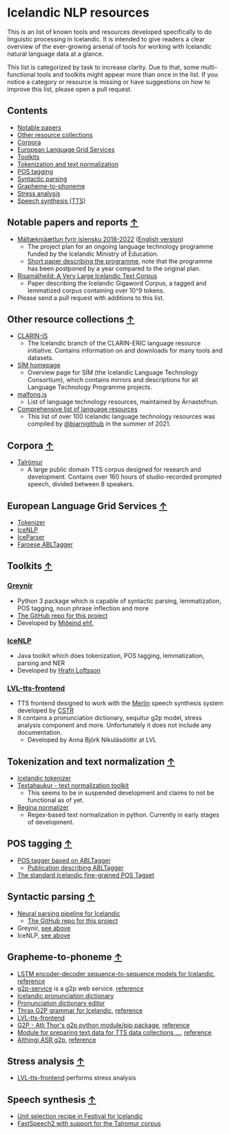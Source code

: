 # Icelandic NLP resources
This is an list of known tools and resources developed specifically to do linguistic processing in Icelandic. It is intended to give readers a clear overview of the ever-growing arsenal of tools for working with Icelandic natural language data at a glance.

This list is categorized by task to increase clarity. Due to that, some multi-functional tools and toolkits might appear more than once in the list.
If you notice a category or resource is missing or have suggestions on how to improve this list, please open a pull request.

## Contents
* [Notable papers](#notable-papers-and-reports-)
* [Other resource collections](#other-resource-collections-)
* [Corpora](#corpora-)
* [European Language Grid Services](#elg-)
* [Toolkits](#toolkits-)
* [Tokenization and text normalization](#tokenization-and-text-normalization-)
* [POS tagging](#pos-tagging-)
* [Syntactic parsing](#syntactic-parsing-)
* [Grapheme-to-phoneme](#grapheme-to-phoneme-)
* [Stress analysis](#stress-analysis-)
* [Speech synthesis (TTS)](#Speech-synthesis-)

## Notable papers and reports [↑](#contents)
* [Máltækniáætlun fyrir íslensku 2018-2022](https://www.stjornarradid.is/library/03-Verkefni/Menningarmal/M%C3%A1lt%C3%A6kni%C3%A1%C3%A6tlun.pdf) ([English version](https://clarin.is/media/uploads/mlt-en.pdf))
  * The project plan for an ongoing language technology programme funded by the Icelandic Ministry of Education.
  * [Short paper describing the programme](https://arxiv.org/pdf/2003.09244.pdf), note that the programme has been postponed by a year compared to the original plan.
* [Risamálheild: A Very Large Icelandic Text Corpus](https://www.aclweb.org/anthology/L18-1690.pdf)
  * Paper describing the Icelandic Gigaword Corpus, a tagged and lemmatized corpus containing over 10^9 tokens.
* Please send a pull request with additions to this list.

## Other resource collections [↑](#contents)
* [CLARIN-IS](https://repository.clarin.is/repository/xmlui/)
  * The Icelandic branch of the CLARIN-ERIC language resource initiative. Contains information on and downloads for many tools and datasets.
* [SÍM homepage](https://icelandic-lt.gitlab.io/)
  * Overview page for SÍM (the Icelandic Language Technology Consortium), which contains mirrors and descriptions for all Language Technology Programme projects.
* [malfong.is](https://malfong.is)
  * List of language technology resources, maintained by Árnastofnun.
* [Comprehensive list of language resources](language_resources.md)
  * This list of over 100 Icelandic language technology resources was compiled by [@bjarnigithub](https://github.com/bjarnigithub) in the summer of 2021.

## Corpora [↑](#contents)
* [Talrómur](http://hdl.handle.net/20.500.12537/104)
  * A large public domain TTS corpus designed for research and development. Contains over 160 hours of studio-recorded prompted speech, divided between 8 speakers.


## European Language Grid Services [↑](#elg)
* [Tokenizer](https://live.european-language-grid.eu/catalogue/tool-service/17480)
* [IceNLP](https://live.european-language-grid.eu/catalogue/tool-service/17684)
* [IceParser](https://live.european-language-grid.eu/catalogue/tool-service/17682)
* [Faroese ABLTagger](https://live.european-language-grid.eu/catalogue/tool-service/18026)


## Toolkits [↑](#contents)

### [Greynir](http://hdl.handle.net/20.500.12537/76)
  * Python 3 package which is capable of syntactic parsing, lemmatization, POS tagging, noun phrase inflection and more
  * [The GitHub repo for this project](https://github.com/mideind/GreynirPackage/releases/tag/2.6.1)
  * Developed by [Miðeind ehf.](https://mideind.is)

### [IceNLP](https://github.com/hrafnl/icenlp)
  * Java toolkit which does tokenization, POS tagging, lemmatization, parsing and NER
  * Developed by [Hrafn Loftsson](http://www.ru.is/faculty/hrafn/)

### [LVL-tts-frontend](https://github.com/cadia-lvl/lvl_tts_frontend)
* TTS frontend designed to work with the [Merlin](https://github.com/CSTR-Edinburgh/merlin) speech synthesis system developed by [CSTR](http://www.cstr.ed.ac.uk/)
* It contains a pronunciation dictionary, sequitur g2p model, stress analysis component and more. Unfortunately it does not include any documentation.
  * Developed by Anna Björk Nikulásdóttir at LVL

## Tokenization and text normalization [↑](#contents)
* [Icelandic tokenizer](https://github.com/mideind/Tokenizer)
* [Textahaukur - text normalization toolkit](https://github.com/cadia-lvl/Icelandic-textnorm)
  * This seems to be in suspended development and claims to not be functional as of yet.
* [Regína normalizer](https://github.com/cadia-lvl/regina-normalizer)
  * Regex-based text normalization in python. Currently in early stages of development.

## POS tagging [↑](#contents)
* [POS tagger based on ABLTagger](https://github.com/cadia-lvl/POS)
    * [Publication describing ABLTagger](https://www.aclweb.org/anthology/R19-1133/)
* [The standard Icelandic fine-grained POS Tagset](https://drive.google.com/file/d/1mlQmYZ34ICeWYOdgGgj8Q2tPoWaGq8uK/view)

## Syntactic parsing [↑](#contents)
* [Neural parsing pipeline for Icelandic](http://hdl.handle.net/20.500.12537/17)
  * [The GitHub repo for this project](https://github.com/antonkarl/iceParsingPipeline)
* Greynir, [see above](#greynir)
* IceNLP, [see above](#icenlp)

## Grapheme-to-phoneme [↑](#contents)
* [LSTM encoder-decoder sequence-to-sequence models for Icelandic](https://github.com/grammatek/g2p-lstm), [reference](g2p-reference.md#grammatekg2p-lstm)
* [g2p-service](https://github.com/rkjaran/g2p-service) is a g2p web service.
[reference](g2p-reference.md#rkjarang2p-service)
* [Icelandic pronunciation dictionary](https://github.com/grammatek/iceprondict)
* [Pronunciation dictionary editor](https://github.com/grammatek/pedi)
* [Thrax G2P grammar for Icelandic](https://github.com/grammatek/g2p-thrax), [reference](g2p-reference.md#grammatekg2p-thrax)
* [LVL-tts-frontend](#lvl-tts-frontend)
* [G2P - Atli Thor's g2p python module/pip package](https://github.com/atliSig/g2p), [reference](g2p-reference.md#atlisigg2p)
* [Module for preparing text data for TTS data collections ...](https://github.com/cadia-lvl/tts_data), [reference](g2p-reference.md#cadia-lvltts_data)
* [Althingi ASR g2p](https://github.com/cadia-lvl/kaldi/tree/master/egs/althingi/s5/local), [reference](g2p-reference.md#althingis5)

## Stress analysis [↑](#contents)
* [LVL-tts-frontend](#lvl-tts-frontend) performs stress analysis

## Speech synthesis [↑](#contents)
* [Unit selection recipe in Festival for Icelandic](https://github.com/cadia-lvl/unit-selection-festival)
* [FastSpeech2 with support for the Talromur corpus](https://github.com/cadia-lvl/FastSpeech2)

